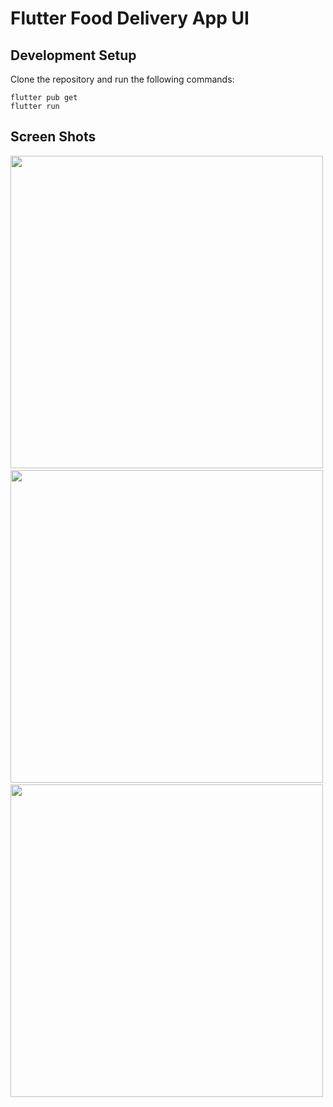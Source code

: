# Flutter Food Delivery App UI

## Development Setup 
Clone the repository and run the following commands:

```
flutter pub get
flutter run
```

## Screen Shots 

<img src = "https://github.com/hmoeedirfan/food-delivery-app/assets/99192107/42871dd1-23bb-4f85-98ef-7875c62f06bd" height = 500>&nbsp;
<img src = "https://github.com/hmoeedirfan/food-delivery-app/assets/99192107/6a8fc8a4-bea1-411e-b3ed-b2390f1200a0" height = 500>&nbsp;
<img src = "https://github.com/hmoeedirfan/food-delivery-app/assets/99192107/82fef382-59ec-422b-b0f1-33811e3d9e57" height = 500>

